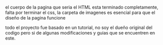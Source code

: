 el cuerpo de la pagina que seria el HTML esta terminado completamente,
falta por terminar el css,
la carpeta de imagenes es esencial para que el diseño de la pagina funcione

todo el proyecto fue basado en un tutorial, no soy el dueño original del codigo pero si de algunas modificaciones y guias que se encuentren en este.
